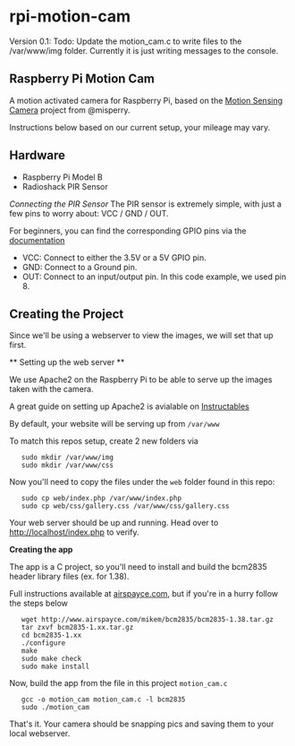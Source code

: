 rpi-motion-cam
==============
Version 0.1: Todo: Update the motion_cam.c to write files to the /var/www/img folder. Currently it is just writing messages to the console.

Raspberry Pi Motion Cam
----
A motion activated camera for Raspberry Pi, based on the [Motion Sensing Camera](https://www.youtube.com/watch?v=nWYujjsWb_A) project from @misperry.

Instructions below based on our current setup, your mileage may vary.

Hardware
-----
* Raspberry Pi Model B
* Radioshack PIR Sensor

*Connecting the PIR Sensor*
The PIR sensor is extremely simple, with just a few pins to worry about: VCC / GND / OUT. 

For beginners, you can find the corresponding GPIO pins via the [documentation](http://www.raspberrypi.org/documentation/usage/gpio/)

* VCC: Connect to either the 3.5V or a 5V GPIO pin. 
* GND: Connect to a Ground pin. 
* OUT: Connect to an input/output pin. In this code example, we used pin 8.

Creating the Project
--------
Since we'll be using a webserver to view the images, we will set that up first.

** Setting up the web server **

We use Apache2 on the Raspberry Pi to be able to serve up the images taken with the camera.

A great guide on setting up Apache2 is avialable on [Instructables](http://www.instructables.com/id/Raspberry-Pi-Web-Server/step7/Install-Apache-with-PHP/)

By default, your website will be serving up from `/var/www`

To match this repos setup, create 2 new folders via 
```
   sudo mkdir /var/www/img
   sudo mkdir /var/www/css
```

Now you'll need to copy the files under the `web` folder found in this repo:

```
   sudo cp web/index.php /var/www/index.php 
   sudo cp web/css/gallery.css /var/www/css/gallery.css
```
Your web server should be up and running. Head over to [http://localhost/index.php](http://localhost/index.php) to verify.

**Creating the app**

The app is a C project, so you'll need to install and build the bcm2835 header library files (ex. for 1.38).

Full instructions available at [airspayce.com](http://www.airspayce.com/mikem/bcm2835/), but if you're in a hurry follow the steps below

``` 
   wget http://www.airspayce.com/mikem/bcm2835/bcm2835-1.38.tar.gz
   tar zxvf bcm2835-1.xx.tar.gz
   cd bcm2835-1.xx
   ./configure
   make
   sudo make check
   sudo make install
```

Now,  build the app from the file in this project `motion_cam.c`

```
   gcc -o motion_cam motion_cam.c -l bcm2835
   sudo ./motion_cam
```

That's it. Your camera should be snapping pics and saving them to your local webserver.

